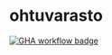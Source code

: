 # ohtuvarasto

[![GHA workflow badge](https://github.com/kirsikkahiltunen/ohtuvarasto/workflows/CI/badge.svg)](https://github.com/kirsikkahiltunen/ohtuvarasto/actions)
